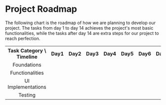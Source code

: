 # Project Roadmap #
The following chart is the roadmap of how we are planning to develop our project. The tasks from day 1 to day 14 achieves the project's most basic functionalities, while the tasks after day 14 are extra steps for our project to reach perfection.
<table>
    <tr>
      <th align=center>Task Category \ Timeline</th>
      <th align=center>Day1</th>
      <th align=center>Day2</th> 
      <th align=center>Day3</th>
      <th align=center>Day4</th>
      <th align=center>Day5</th>
      <th align=center>Day6</th> 
      <th align=center>Day7</th>
      <th align=center>Day8</th>
      <th align=center>Day9</th>
      <th align=center>Day10</th>
      <th align=center>Day11</th>
      <th align=center>Day12</th>
      <th align=center>Day13</th>
      <th align=center>Day14</th>
      <th align=center>|</th>
      <th align=center>Day15</th>
      <th align=center>Day16</th>
      <th align=center>Day17</th>
      <th align=center>Day18</th>
      <th align=center>Day19</th>
      <th align=center>Day20</th>
      <th align=center>Day21</th>
    </tr>
    <tr>
      <td align=center>Foundations</td>
      <!--Day1--> <td align=center></td>
    </tr>
    <tr>
      <td align=center>Functionalities</td>
    </tr>
    <tr>
      <td align=center>UI Implementations</td>
    </tr>
    <tr>
      <td align=center>Testing</td>
    </tr>
</table>
